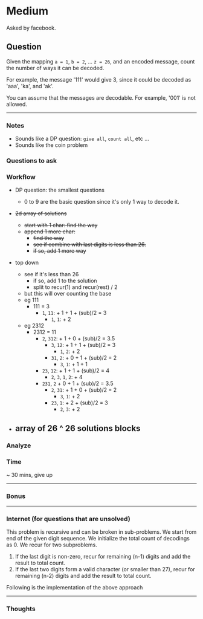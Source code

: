 # Medium

Asked by facebook.

## Question

Given the mapping `a = 1`, `b = 2`, ... `z = 26`, and an encoded message, count the number of ways it can be decoded.

For example, the message '111' would give 3, since it could be decoded as 'aaa', 'ka', and 'ak'.

You can assume that the messages are decodable. For example, '001' is not allowed.

---

### Notes

- Sounds like a DP question: `give all`, `count all`, etc ...
- Sounds like the coin problem

### Questions to ask

### Workflow

- DP question: the smallest questions
  - 0 to 9 are the basic question since it's only 1 way to decode it.
- ~~2d array of solutions~~
  - ~~start with 1 char: find the way~~
  - ~~append 1 more char:~~
    - ~~find the way~~
    - ~~see if combine with last digits is less than 26.~~
    - ~~if so, add 1 more way~~

- top down
  - see if it's less than 26
    - if so, add 1 to the solution
    - split to recur(1) and recur(rest) / 2
  - but this will over counting the base
  - eg 111
    - 111 = 3
      - `1`, `11`: + 1 + 1 + (sub)/2 = 3
        - `1`, `1`: + 2
  - eg 2312
    - 2312 = 11
      - `2`, `312`: + 1 + 0 + (sub)/2 = 3.5
        - `3`, `12`: + 1 + 1 + (sub)/2 = 3
          - `1`, `2`: + 2
        - `31`, `2`: + 0 + 1 + (sub)/2 = 2
          - `3`, `1`: + 1 + 1
      - `23`, `12`: + 1 + 1 + (sub)/2 = 4
        - `2`, `3`, `1`, `2`: + 4
      - `231`, `2` + 0 + 1 + (sub)/2 = 3.5
        - `2`, `31`: + 1 + 0 + (sub)/2 = 2
          - `3`, `1`: + 2
        - `23`, `1`: + 2 + (sub)/2 = 3
          - `2`, `3`: + 2

- array of 26 ^ 26 solutions blocks
  -

### Analyze

### Time

~ 30 mins, give up

---

### Bonus

---

### Internet (for questions that are unsolved)

This problem is recursive and can be broken in sub-problems. We start from end of the given digit sequence. We initialize the total count of decodings as 0. We recur for two subproblems.
1) If the last digit is non-zero, recur for remaining (n-1) digits and add the result to total count.
2) If the last two digits form a valid character (or smaller than 27), recur for remaining (n-2) digits and add the result to total count.

Following is the implementation of the above approach

---

### Thoughts
